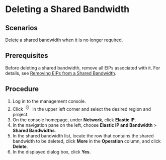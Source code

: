 # Deleting a Shared Bandwidth<a name="vpc010009"></a>

## Scenarios<a name="section15598193716333"></a>

Delete a shared bandwidth when it is no longer required.

## Prerequisites<a name="section5663111917433"></a>

Before deleting a shared bandwidth, remove all EIPs associated with it. For details, see  [Removing EIPs from a Shared Bandwidth](removing-eips-from-a-shared-bandwidth.md).

## Procedure<a name="section67201052194510"></a>

1.  Log in to the management console.
2.  Click  ![](figures/icon-region.png)  in the upper left corner and select the desired region and project.
3.  On the console homepage, under  **Network**, click  **Elastic IP**.
4.  In the navigation pane on the left, choose  **Elastic IP and Bandwidth**  \>  **Shared Bandwidths**.
5.  In the shared bandwidth list, locate the row that contains the shared bandwidth to be deleted, click  **More**  in the  **Operation**  column, and click  **Delete**.
6.  In the displayed dialog box, click  **Yes**.

